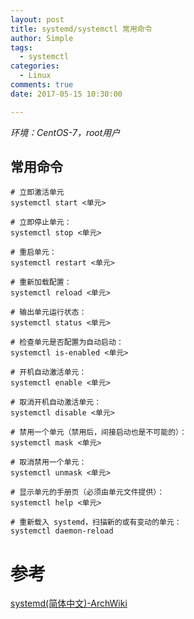 ```yaml
---
layout: post
title: systemd/systemctl 常用命令
author: Simple
tags:
  - systemctl
categories:
  - Linux
comments: true
date: 2017-05-15 10:30:00

---
```


*环境：CentOS-7，root用户*

## 常用命令

```shell
# 立即激活单元
systemctl start <单元>

# 立即停止单元：
systemctl stop <单元>

# 重启单元：
systemctl restart <单元>

# 重新加载配置：
systemctl reload <单元>

# 输出单元运行状态：
systemctl status <单元>

# 检查单元是否配置为自动启动：
systemctl is-enabled <单元>

# 开机自动激活单元：
systemctl enable <单元>

# 取消开机自动激活单元：
systemctl disable <单元>

# 禁用一个单元（禁用后，间接启动也是不可能的）：
systemctl mask <单元>

# 取消禁用一个单元：
systemctl unmask <单元>

# 显示单元的手册页（必须由单元文件提供）：
systemctl help <单元>

# 重新载入 systemd，扫描新的或有变动的单元：
systemctl daemon-reload
```

<!-- more -->

# 参考
[systemd(简体中文)-ArchWiki](https://wiki.archlinux.org/index.php/systemd_(%E7%AE%80%E4%BD%93%E4%B8%AD%E6%96%87))
